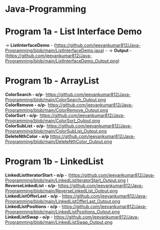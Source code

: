 # Java-Programming

# Program 1a - List Interface Demo
-> **ListInterfaceDemo** - (https://github.com/jeevankumar812/Java-Programming/blob/main/ListInterfaceDemo.java)  - -> **Output** - (https://github.com/jeevankumar812/Java-Programming/blob/main/ListInterfaceDemo_Output.png)

# Program 1b - ArrayList
**ColorSearch - o/p**- https://github.com/jeevankumar812/Java-Programming/blob/main/ColorSearch_Output.png  
**ColorRemove - o/p**- https://github.com/jeevankumar812/Java-Programming/blob/main/ColorRemove_Output.png  
**ColorSort - o/p**- https://github.com/jeevankumar812/Java-Programming/blob/main/ColorSort_Output.png  
**ColorSubList - o/p**- https://github.com/jeevankumar812/Java-Programming/blob/main/ColorSubList_Output.png  
**DeleteNthColor - o/p** https://github.com/jeevankumar812/Java-Programming/blob/main/DeleteNthColor_Output.png

# Program 1b - LinkedList
**LinkedListIteratorStart - o/p** - 
(https://github.com/jeevankumar812/Java-Programming/blob/main/LinkedListIteratorStart_Output.png  )
**ReverseLinkedList - o/p**- https://github.com/jeevankumar812/Java-Programming/blob/main/ReverseLinkedList_Output.png  
**LinkedListOfferLast - o/p** - https://github.com/jeevankumar812/Java-Programming/blob/main/LinkedListOfferLast_Output.png  
**LinkedListPositions - o/p** - https://github.com/jeevankumar812/Java-Programming/blob/main/LinkedListPositions_Output.png  
**LinkedListSwap - o/p** - https://github.com/jeevankumar812/Java-Programming/blob/main/LinkedListSwap_Output.png


